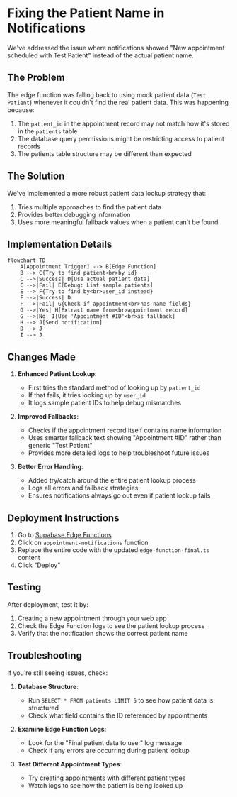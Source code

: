 # Fixing the Patient Name in Notifications

We've addressed the issue where notifications showed "New appointment scheduled with Test Patient" instead of the actual patient name.

## The Problem

The edge function was falling back to using mock patient data (`Test Patient`) whenever it couldn't find the real patient data. This was happening because:

1. The `patient_id` in the appointment record may not match how it's stored in the `patients` table
2. The database query permissions might be restricting access to patient records
3. The patients table structure may be different than expected

## The Solution

We've implemented a more robust patient data lookup strategy that:

1. Tries multiple approaches to find the patient data
2. Provides better debugging information
3. Uses more meaningful fallback values when a patient can't be found

## Implementation Details

```mermaid
flowchart TD
    A[Appointment Trigger] --> B[Edge Function]
    B --> C{Try to find patient<br>by id}
    C -->|Success| D[Use actual patient data]
    C -->|Fail| E[Debug: List sample patients]
    E --> F{Try to find by<br>user_id instead}
    F -->|Success| D
    F -->|Fail| G{Check if appointment<br>has name fields}
    G -->|Yes| H[Extract name from<br>appointment record]
    G -->|No| I[Use 'Appointment #ID'<br>as fallback]
    H --> J[Send notification]
    D --> J
    I --> J
```

## Changes Made

1. **Enhanced Patient Lookup**:
   - First tries the standard method of looking up by `patient_id`
   - If that fails, it tries looking up by `user_id`
   - It logs sample patient IDs to help debug mismatches

2. **Improved Fallbacks**:
   - Checks if the appointment record itself contains name information
   - Uses smarter fallback text showing "Appointment #ID" rather than generic "Test Patient"
   - Provides more detailed logs to help troubleshoot future issues

3. **Better Error Handling**:
   - Added try/catch around the entire patient lookup process
   - Logs all errors and fallback strategies
   - Ensures notifications always go out even if patient lookup fails

## Deployment Instructions

1. Go to [Supabase Edge Functions](https://supabase.com/dashboard/project/szcvvdedhulcrgpanudt/functions)
2. Click on `appointment-notifications` function
3. Replace the entire code with the updated `edge-function-final.ts` content
4. Click "Deploy"

## Testing

After deployment, test it by:

1. Creating a new appointment through your web app
2. Check the Edge Function logs to see the patient lookup process
3. Verify that the notification shows the correct patient name

## Troubleshooting

If you're still seeing issues, check:

1. **Database Structure**:
   - Run `SELECT * FROM patients LIMIT 5` to see how patient data is structured
   - Check what field contains the ID referenced by appointments

2. **Examine Edge Function Logs**:
   - Look for the "Final patient data to use:" log message
   - Check if any errors are occurring during patient lookup

3. **Test Different Appointment Types**:
   - Try creating appointments with different patient types
   - Watch logs to see how the patient is being looked up 